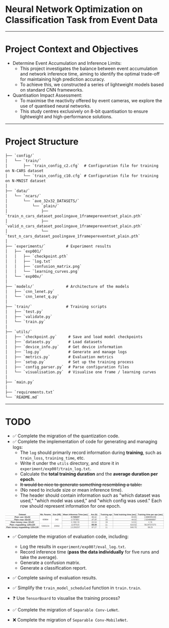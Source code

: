 
# Neural Network Optimization on Classification Task from Event Data

---
# Project Context and Objectives
- Determine Event Accumulation and Inference Limits:
  - This project investigates the balance between event accumulation and network inference time, aiming to identify the optimal trade-off for maintaining high prediction accuracy.
  - To achieve this, we constructed a series of lightweight models based on standard CNN frameworks.
- Quantisation Impact Assessment:
  - To maximise the reactivity offered by event cameras, we explore the use of quantised neural networks. 
  - This study centres exclusively on 8-bit quantisation to ensure lightweight and high-performance solutions.

---
# Project Structure

```plaintext
├── `config/`
│   └── `train/`
│       ├── `train_config_c2.cfg`  # Configuration file for training on N-CARS dataset  
│       └── `train_config_c10.cfg` # Configuration file for training on N-MNIST dataset
│
├── `data/`
│   └── `ncars/`
│       └── `ave_32x32_DATASETS/`
│           └── `plain/`
│               ├── `train_n_cars_dataset_poolingave_1framepereventset_plain.pth`
│               ├── `valid_n_cars_dataset_poolingave_1framepereventset_plain.pth`
│               └── `test_n_cars_dataset_poolingave_1framepereventset_plain.pth`
│
├── `experiments/`         # Experiment results
│   ├── `exp001/`
│   │   ├── `checkpoint.pth`
│   │   ├── `log.txt`
│   │   ├── `confusion_matrix.png`
│   │   └── `learning_curves.png`
│   └── `exp00x/`
│
├── `models/`              # Architecture of the models
│   ├── `cnn_lenet.py`
│   └── `cnn_lenet_q.py`
│
├── `train/`               # Training scripts
│   ├── `test.py`
│   ├── `validate.py`
│   └── `train.py`
│
├── `utils/`
│   ├── `checkpoint.py`     # Save and load model checkpoints
│   ├── `datasets.py`       # Load datasets
│   ├── `device_info.py`    # Get device information
│   ├── `log.py`            # Generate and manage logs
│   ├── `metrics.py`        # Evaluation metrics
│   ├── `setup.py`          # Set up the training process
│   ├── `config_parser.py`  # Parse configuration files
│   └── `visualisation.py`  # Visualise one frame / learning curves
│
├── `main.py`
│
├── `requirements.txt`
└── `README.md`
```

---
# TODO

[//]: # (- 完成quantization部分代码的移植)

[//]: # (- 完成生成和管理log的相关代码的实现 )

[//]: # (  - `log`应该主要负责记录**训练期间**的信息，就是`train_loss`,`training_time`等等)

[//]: # (  - 写在`utils`下面，然后存要存到`experiment/exp00?/train_log.txt`里)

[//]: # (  - 还要计算一个**训练**的 **总时长** 和 **一个epoch的平均时长**)

[//]: # (  - ~~最好能够生成一个类似表格的东东：~~)

[//]: # (  - （不需要size，mean inference time）)

[//]: # (  - 需要抬头有关“使用了哪个dataset”，“使用了哪个model”，“使用了哪个config”这样的信息，然后每一行是一个epoch的信息)

[//]: # ()
[//]: # (![img.png]&#40;img.png&#41;  )

[//]: # (  )
[//]: # ()
[//]: # (- 完成evaluation部分代码的移植，包括：)

[//]: # (  - 需要将结果记录在`experiment/exp00?/eval_log.txt`中)

[//]: # (  - inference time（**逐个**传入数据进行5次推断取平均）)

[//]: # (  - confusion matrix )

[//]: # (  - classification_report)

[//]: # (  )
[//]: # (- 完成evaluation结果的保存)

[//]: # (- 完成对于`train.train`中的`train_model_sheduled`函数的简洁化)

[//]: # (- 使用`Tensorboard`可视化训练过程？)

[//]: # (- 完成`Separable Conv-LeNet`的移植)

[//]: # (- 完成`Separable Conv-MobileNet`的移植)

- ✅ Complete the migration of the quantization code.
- ✅ Complete the implementation of code for generating and managing logs:  
  - The `log` should primarily record information during **training**, such as `train_loss`, `training_time`, etc.  
  - Write it under the `utils` directory, and store it in `experiment/exp00?/train_log.txt`.  
  - Calculate the **total training duration** and the **average duration per epoch**.  
  - ~~It would be nice to generate something resembling a table:~~  
  - (No need to include size or mean inference time).  
  - The header should contain information such as "which dataset was used," "which model was used," and "which config was used." Each row should represent information for one epoch.  

![img.png](img.png)  

- ✅ Complete the migration of evaluation code, including:  
  - Log the results in `experiment/exp00?/eval_log.txt`.  
  - Record inference time (**pass the data individually** for five runs and take the average).  
  - Generate a confusion matrix.  
  - Generate a classification report.  

- ✅ Complete saving of evaluation results.  
- ✅ Simplify the `train_model_scheduled` function in `train.train`.  
- ❓ Use `TensorBoard` to visualise the training process?  
- ✅ Complete the migration of `Separable Conv-LeNet`.  
- ❌ Complete the migration of `Separable Conv-MobileNet`.